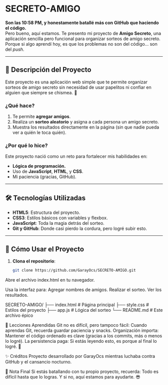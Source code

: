 # SECRETO-AMIGO

**Son las 10:58 PM, y honestamente batallé más con GitHub que haciendo el código.**  
Pero bueno, aquí estamos. Te presento mi proyecto de **Amigo Secreto**, una aplicación sencilla pero funcional para organizar sorteos de amigo secreto. Porque si algo aprendí hoy, es que los problemas no son del código... son del _push_.

---

## 📝 Descripción del Proyecto

Este proyecto es una aplicación web simple que te permite organizar sorteos de amigo secreto sin necesidad de usar papelitos ni confiar en alguien que siempre se chismea. 🤫

### **¿Qué hace?**
1. Te permite **agregar amigos**.
2. Realiza un **sorteo aleatorio** y asigna a cada persona un amigo secreto.
3. Muestra los resultados directamente en la página (sin que nadie pueda ver a quién le toca quién).

### **¿Por qué lo hice?**
Este proyecto nació como un reto para fortalecer mis habilidades en:
- **Lógica de programación.**
- Uso de **JavaScript**, **HTML**, y **CSS**.
- Mi paciencia (gracias, GitHub).

---

## 🛠️ Tecnologías Utilizadas

- **HTML5**: Estructura del proyecto.
- **CSS3**: Estilos básicos con variables y flexbox.
- **JavaScript**: Toda la magia detrás del sorteo.
- **Git y GitHub**: Donde casi pierdo la cordura, pero logré subir esto.

---

## 🚀 Cómo Usar el Proyecto

1. **Clona el repositorio**:
   ```bash
   git clone https://github.com/GarayOcs/SECRETO-AMIGO.git
Abre el archivo index.html en tu navegador.

Usa la interfaz para:
Agregar nombres de amigos.
Realizar el sorteo.
Ver los resultados.

SECRETO-AMIGO/
├── index.html      # Página principal
├── style.css       # Estilos del proyecto
├── app.js          # Lógica del sorteo
└── README.md       # Este archivo épico

🧠 Lecciones Aprendidas
Git no es difícil, pero tampoco fácil: Cuando aprendas Git, recuerda guardar paciencia y snacks.
Organización importa: Mantener el código ordenado es clave (gracias a los commits, más o menos lo logré).
La persistencia paga: Si estás leyendo esto, es porque al final lo logré. 🚀

✨ Créditos
Proyecto desarrollado por GarayOcs mientras luchaba contra GitHub y el cansancio nocturno.

📌 Nota Final
Si estás batallando con tu propio proyecto, recuerda: Todo es difícil hasta que lo logras. Y si no, aquí estamos para ayudarte. 😎

   
